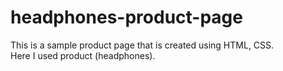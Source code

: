 # headphones-product-page
This is a sample product page that is created using HTML, CSS. <br> Here I used product (headphones).
